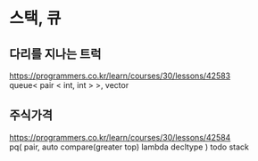 # 스택, 큐

## 다리를 지나는 트럭
https://programmers.co.kr/learn/courses/30/lessons/42583  
queue< pair < int, int > >, vector

## 주식가격
https://programmers.co.kr/learn/courses/30/lessons/42584  
pq( pair, auto compare(greater top) lambda decltype )
todo stack 

